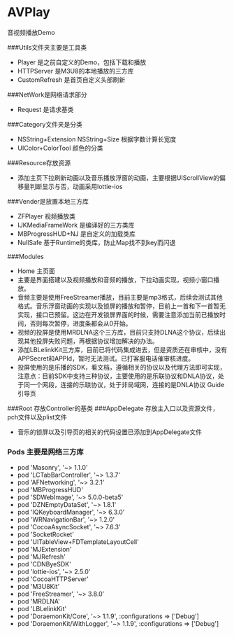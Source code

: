 # AVPlay
音视频播放Demo

###Utils文件夹主要是工具类
* Player 是之前自定义的Demo，包括下载和播放  
* HTTPServer 是M3U8的本地播放的三方库  
* CustomRefresh 是首页自定义头部刷新

###NetWork是网络请求部分
* Request 是请求基类

###Category文件夹是分类
* NSString+Extension NSString+Size 根据字数计算长宽度 
* UIColor+ColorTool 颜色的分类

###Resource存放资源
* 添加主页下拉刷新动画以及音乐播放浮窗的动画，主要根据UIScrollView的偏移量判断显示与否，动画采用lottie-ios

###Vender是放置本地三方库
* ZFPlayer 视频播放类 
* IJKMediaFrameWork 是编译好的三方类库 
* MBProgressHUD+NJ 是自定义的加载类库 
* NullSafe 基于Runtime的类库，防止Map找不到key而闪退

###Modules 
* Home 主页面
* 主要是界面搭建以及视频播放和音频的播放，下拉动画实现，视频小窗口播放。
* 音频主要是使用FreeStreamer播放，目前主要是mp3格式，后续会测试其他格式。音乐浮窗动画的实现以及锁屏的播放和暂停，目前上一首和下一首暂无实现，接口已预留。这边在开发锁屏界面的时候，需要注意添加当前已播放时间，否则每次暂停，进度条都会从0开始。
* 视频的投屏是使用MRDLNA这个三方库，目前只支持DLNA这个协议，后续出现其他投屏失败问题，再根据协议增加解决的办法。
* 添加LBLelinkKit三方库，目前已将代码集成进去，但是资质还在审核中，没有APPSecret和APPId，暂时无法测试。已打客服电话催审核进度。
* 投屏使用的是乐播的SDK，看文档，遵循相关的协议以及代理方法即可实现，注意点：目前SDK中支持三种协议，主要使用的是乐联协议和DNLA协议，处于同一个网段，连接的乐联协议，处于非局域网，连接的是DNLA协议
Guide 引导页

###Root 存放Controller的基类
###AppDelegate 存放主入口以及资源文件，pch文件以及plist文件
* 音乐的锁屏以及引导页的相关的代码设置已添加到AppDelegate文件

### Pods 主要是网络三方库
 * pod 'Masonry', '~> 1.1.0'
 * pod 'LCTabBarController', '~> 1.3.7'
 * pod 'AFNetworking', '~> 3.2.1'
 * pod 'MBProgressHUD'
 * pod 'SDWebImage', '~> 5.0.0-beta5'
 * pod 'DZNEmptyDataSet', '~> 1.8.1'
 * pod 'IQKeyboardManager', '~> 6.3.0'
 * pod 'WRNavigationBar', '~> 1.2.0'
 * pod 'CocoaAsyncSocket', '~> 7.6.3'
 * pod 'SocketRocket'
 * pod 'UITableView+FDTemplateLayoutCell'
 * pod 'MJExtension'
 * pod 'MJRefresh'
 * pod 'CDNByeSDK'
 * pod 'lottie-ios', '~> 2.5.0'
 * pod 'CocoaHTTPServer'
 * pod 'M3U8Kit'
 * pod 'FreeStreamer', '~> 3.8.0’
 * pod 'MRDLNA'
 * pod 'LBLelinkKit'
 * pod 'DoraemonKit/Core', '~> 1.1.9', :configurations => ['Debug']
 * pod 'DoraemonKit/WithLogger', '~> 1.1.9', :configurations => ['Debug']
